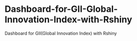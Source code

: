# Dashboard-for-GII-Global-Innovation-Index-with-Rshiny
Dashboard for GII(Global Innovation Index) with Rshiny
